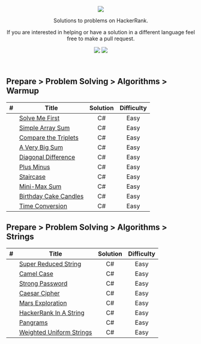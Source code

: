 <p align="center">
	<a href="https://www.hackerrank.com/profile/enesozmus"><img src="https://cloud.githubusercontent.com/assets/19765741/25342064/d17a563c-28d8-11e7-83fc-763d4ab4820a.jpg" ></a>
</p>
<p align="center">
    Solutions to problems on HackerRank.
</p>
<p align="center">
	If you are interested in helping or have a solution in a different language feel free to make a pull request.
</p>
<p align="center">
	<img src="https://img.shields.io/badge/Problems%20Solved-18-brightgreen.svg">
	<img src="https://img.shields.io/badge/Language-CSharp-orange.svg">
</p>
<br/>

## Prepare > Problem Solving > Algorithms > Warmup
| # | Title             | Solution  | Difficulty
-----|-------------------|:---------:|:-----------------------------:
|   | [Solve Me First](./SolveMeFirst)|C#|Easy|
|   | [Simple Array Sum](./SimpleArraySum)|C#|Easy|
|   | [Compare the Triplets](./CompareTheTriplets)|C#|Easy|
|   | [A Very Big Sum](./AVeryBigSum)|C#|Easy|
|   | [Diagonal Difference](./DiagonalDifference)|C#|Easy|
|   | [Plus Minus](./PlusMinus)|C#|Easy|
|   | [Staircase](./Staircase)|C#|Easy|
|   | [Mini-Max Sum](./MiniMaxSum)|C#|Easy|
|   | [Birthday Cake Candles](./BirthdayCakeCandles)|C#|Easy|
|   | [Time Conversion](./TimeConversion)|C#|Easy|

## Prepare > Problem Solving > Algorithms > Strings
| # | Title             | Solution  | Difficulty
-----|-------------------|:---------:|:-----------------------------:
|   | [Super Reduced String](./SuperReducedString)|C#|Easy|
|   | [Camel Case](./CamelCase)|C#|Easy|
|   | [Strong Password](./StrongPassword)|C#|Easy|
|   | [Caesar Cipher](./CaesarCipher)|C#|Easy|
|   | [Mars Exploration](./MarsExploration)|C#|Easy|
|   | [HackerRank In A String](./HackerRankInAString)|C#|Easy|
|   | [Pangrams](./Pangrams)|C#|Easy|
|   | [Weighted Uniform Strings](./WeightedUniformStrings)|C#|Easy|